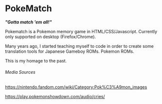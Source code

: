 # PokeMatch
**_"Gotta match 'em all!"_**

Pokematch is a Pokemon memory game in HTML/CSS/Javascript. Currently only supported on desktop (Firefox/Chrome).  

Many years ago, I started teaching myself to code in order to create some translation tools for Japanese Gameboy ROMs. Pokemon ROMs.

This is my homage to the past.






###### Media Sources
https://nintendo.fandom.com/wiki/Category:Pok%C3%A9mon_images

https://play.pokemonshowdown.com/audio/cries/
